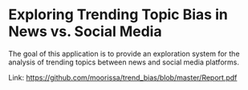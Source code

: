 # Exploring Trending Topic Bias in News vs. Social Media
The goal of this application is to provide an exploration system for the analysis of trending topics between news and social media platforms.

Link: https://github.com/moorissa/trend_bias/blob/master/Report.pdf
